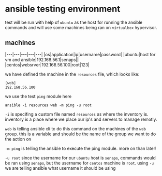# ansible testing environment
    
test will be run with help of `ubuntu` as the host for running the ansible commands
and will use some machines being ran on `virtualbox` hypervisor.

## machines
    
|---|---|---|---|---|
|os|application|ip|username|password|
|ubuntu|host for vm and ansible|192.168.56.1|senaps||
|centos|websrver|192.168.56.100|root|123|

we have defined the machine in the `resources` file, which looks like:

    [web]
    192.168.56.100
    
we use the test `ping` module here

    ansible -i resources web -m ping -u root
    
`-i` is specifing a custom file named `resources` as where the inventory is. inventory
is a place where we place our ip's and servers to manage remotly.

`web` is telling ansible cli to do this command on the machines of the `web` group.
this is a variable and should be the name of the group we want to do the action on

`-m ping` is telling the ansible to execute the ping module. more on than later!

`-u root` since the username for our `ubuntu` host is `senaps`, commands would be ran
using `senaps`, but the username for `centos` machine is `root`. using `-u` we are
telling ansible what username it should be using
